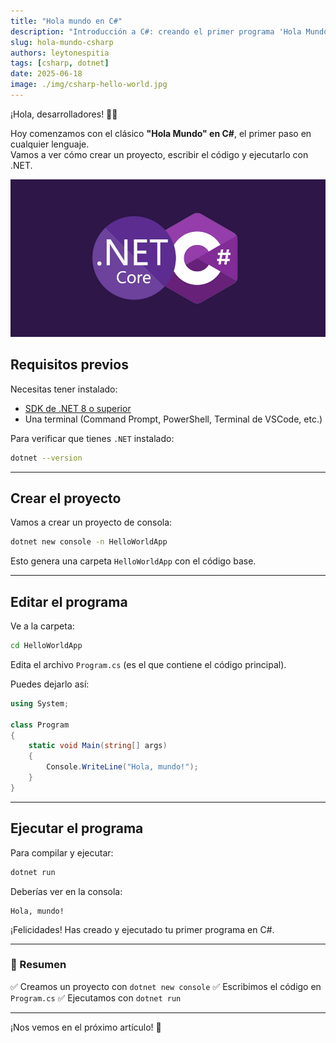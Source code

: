 ```yaml
---
title: "Hola mundo en C#"
description: "Introducción a C#: creando el primer programa 'Hola Mundo' con .NET."
slug: hola-mundo-csharp
authors: leytonespitia
tags: [csharp, dotnet]
date: 2025-06-18
image: ./img/csharp-hello-world.jpg
---
```


¡Hola, desarrolladores! 👨‍💻

Hoy comenzamos con el clásico **"Hola Mundo" en C#**, el primer paso en cualquier lenguaje.  
Vamos a ver cómo crear un proyecto, escribir el código y ejecutarlo con .NET.

![C# Hello World](./img/csharp-hello-world.jpg)

<!-- truncate -->

## Requisitos previos

Necesitas tener instalado:

- [SDK de .NET 8 o superior](https://dotnet.microsoft.com/download)
- Una terminal (Command Prompt, PowerShell, Terminal de VSCode, etc.)

Para verificar que tienes `.NET` instalado:

```bash
dotnet --version
```

---

## Crear el proyecto

Vamos a crear un proyecto de consola:

```bash
dotnet new console -n HelloWorldApp
```

Esto genera una carpeta `HelloWorldApp` con el código base.

---

## Editar el programa

Ve a la carpeta:

```bash
cd HelloWorldApp
```

Edita el archivo `Program.cs` (es el que contiene el código principal).

Puedes dejarlo así:

```csharp title="Program.cs"
using System;

class Program
{
    static void Main(string[] args)
    {
        Console.WriteLine("Hola, mundo!");
    }
}
```

---

## Ejecutar el programa

Para compilar y ejecutar:

```bash
dotnet run
```

Deberías ver en la consola:

```
Hola, mundo!
```

¡Felicidades! Has creado y ejecutado tu primer programa en C#.

---

### 📝 Resumen

✅ Creamos un proyecto con `dotnet new console`
✅ Escribimos el código en `Program.cs`
✅ Ejecutamos con `dotnet run`

---

¡Nos vemos en el próximo artículo! 🚀
